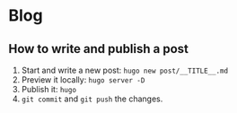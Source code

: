 # Blog

## How to write and publish a post

1. Start and write a new post: `hugo new post/__TITLE__.md`
2. Preview it locally: `hugo server -D`
3. Publish it: `hugo`
4. `git commit` and `git push` the changes.

